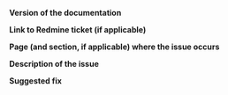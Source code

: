 **Version of the documentation**


**Link to Redmine ticket (if applicable)**


**Page (and section, if applicable) where the issue occurs**


**Description of the issue**


**Suggested fix**
